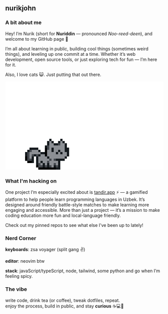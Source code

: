 ## nurikjohn

### A bit about me

Hey! I’m Nurik (short for **Nuriddin** — pronounced *Noo-reed-deen*), and welcome to my GitHub page 👋

I’m all about learning in public, building cool things (sometimes weird things), and leveling up one commit at a time. Whether it’s web development, open source tools, or just exploring tech for fun — I’m here for it.

Also, I love cats 😺. Just putting that out there.

![jumping cat](./cat.gif)

### What I'm hacking on

One project I’m especially excited about is [tandir.app](http://tandir.app) ⚡ — a gamified platform to help people learn programming languages in Uzbek. It’s designed around friendly battle-style matches to make learning more engaging and accessible. More than just a project — it’s a mission to make coding education more fun and local-language friendly.

Check out my pinned repos to see what else I’ve been up to lately!

### Nerd Corner

**keyboards**: zsa voyager (split gang ✌️)

**editor**: neovim btw

**stack**: javaScript/typeScript, node, tailwind, some python and go when I’m feeling spicy.

### The vibe

write code, drink tea (or coffee), tweak dotfiles, repeat.  
enjoy the process, build in public, and stay **curious** ☕💻🌌
